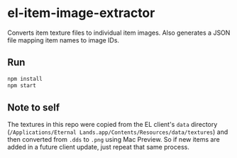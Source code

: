 # el-item-image-extractor

Converts item texture files to individual item images. Also generates a JSON file mapping item names to image IDs.

## Run

```sh
npm install
npm start
```

## Note to self

The textures in this repo were copied from the EL client's `data` directory (`/Applications/Eternal Lands.app/Contents/Resources/data/textures`) and then converted from `.dds` to `.png` using Mac Preview. So if new items are added in a future client update, just repeat that same process.
